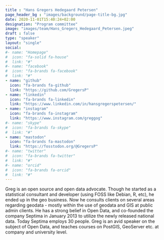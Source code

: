 ```yaml
---
title : "Hans Gregers Hedegaard Petersen"
page_header_bg : "images/background/page-title-bg.jpg"
date: 2020-11-01T15:40:24+02:00
designation: "Program committee"
image: "images/team/Hans_Gregers_Hedegaard_Petersen.jpeg"
draft : false
type: "speaker"
layout: "single"
social:
#- name: "Homepage"
#  icon: "fa-solid fa-house"
#  link: "#"
#- name: "facebook"
#  icon: "fa-brands fa-facebook"
#  link: "#"
- name: "github"
  icon: "fa-brands fa-github"
  link: "https://github.com/GregersP"
- name: "linkedin"
  icon: "fa-brands fa-linkedin"
  link: "https://www.linkedin.com/in/hansgregerspetersen/"
- name: "instagram"
  icon: "fa-brands fa-instagram"
  link: "https://www.instagram.com/greggog"
#- name: "skype"
#  icon: "fa-brands fa-skype"
#  link: "#"
- name: "mastodon"
  icon: "fa-brands fa-mastodon"
  link: "https://fosstodon.org/@GregersP"
#- name: "twitter"
#  icon: "fa-brands fa-twitter"
#  link: "#"
#- name: "orcid"
#  icon: "fa-brands fa-orcid"
#  link: "#"
---
```


Greg is an open source and open data advocate. Though he started as a
statistical consultant and developer (using FOSS like Debian, R, etc), he
ended up in the geo business. Now he consults clients on several areas
regarding geodata - mostly within the use of geodata and GIS at public admin
clients. He has a strong belief in Open Data, and co-founded the company
Septima in January 2013 to utilize the newly released national data.
Today Septima employs 30 people. Greg is an avid speaker on the subject of
Open Data, and teaches courses on PostGIS, GeoServer etc. at
company and university level.
